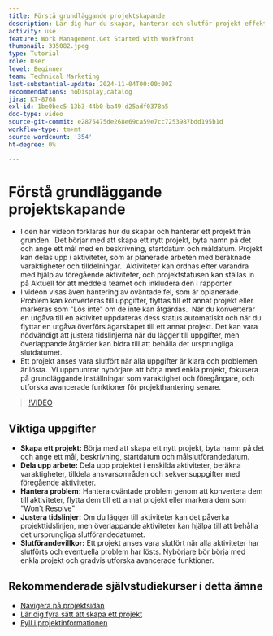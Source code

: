 ```yaml
---
title: Förstå grundläggande projektskapande
description: Lär dig hur du skapar, hanterar och slutför projekt effektivt, hanterar oväntade problem och utforskar nybörjarvänliga tips för att lära dig grunderna i projekthantering. ​
activity: use
feature: Work Management,Get Started with Workfront
thumbnail: 335082.jpeg
type: Tutorial
role: User
level: Beginner
team: Technical Marketing
last-substantial-update: 2024-11-04T00:00:00Z
recommendations: noDisplay,catalog
jira: KT-8768
exl-id: 1be0bec5-13b3-44b0-ba49-d25adf0378a5
doc-type: video
source-git-commit: e2875475de268e69ca59e7cc7253987bdd195b1d
workflow-type: tm+mt
source-wordcount: '354'
ht-degree: 0%

---
```


# Förstå grundläggande projektskapande

* I den här videon förklaras hur du skapar och hanterar ett projekt från grunden. &#x200B; Det börjar med att skapa ett nytt projekt, byta namn på det och ange ett mål med en beskrivning, startdatum och måldatum. Projekt kan delas upp i aktiviteter, som är planerade arbeten med beräknade varaktigheter och tilldelningar. &#x200B; Aktiviteter kan ordnas efter varandra med hjälp av föregående aktiviteter, och projektstatusen kan ställas in på Aktuell för att meddela teamet och inkludera den i rapporter. &#x200B;
* I videon visas även hantering av oväntade fel, som är oplanerade. &#x200B; Problem kan konverteras till uppgifter, flyttas till ett annat projekt eller markeras som &quot;Lös inte&quot; om de inte kan åtgärdas. &#x200B; När du konverterar en utgåva till en aktivitet uppdateras dess status automatiskt och när du flyttar en utgåva överförs ägarskapet till ett annat projekt. Det kan vara nödvändigt att justera tidslinjerna när du lägger till uppgifter, men överlappande åtgärder kan bidra till att behålla det ursprungliga slutdatumet. &#x200B;
* Ett projekt anses vara slutfört när alla uppgifter är klara och problemen är lösta. &#x200B; Vi uppmuntrar nybörjare att börja med enkla projekt, fokusera på grundläggande inställningar som varaktighet och föregångare, och utforska avancerade funktioner för projekthantering senare. &#x200B;

>[!VIDEO](https://video.tv.adobe.com/v/335082/?quality=12&learn=on&enablevpops)

## Viktiga uppgifter

* **Skapa ett projekt:** Börja med att skapa ett nytt projekt, byta namn på det och ange ett mål, beskrivning, startdatum och målslutförandedatum.
* **Dela upp arbete:** Dela upp projektet i enskilda aktiviteter, beräkna varaktigheter, tilldela ansvarsområden och sekvensuppgifter med föregående aktiviteter. &#x200B;
* **Hantera problem:** Hantera oväntade problem genom att konvertera dem till aktiviteter, flytta dem till ett annat projekt eller markera dem som &quot;Won&#39;t Resolve&quot; &#x200B;
* **Justera tidslinjer:** Om du lägger till aktiviteter kan det påverka projekttidslinjen, men överlappande aktiviteter kan hjälpa till att behålla det ursprungliga slutförandedatumet. &#x200B;
* **Slutförandevillkor:** Ett projekt anses vara slutfört när alla aktiviteter har slutförts och eventuella problem har lösts. &#x200B; Nybörjare bör börja med enkla projekt och gradvis utforska avancerade funktioner. &#x200B;


## Rekommenderade självstudiekurser i detta ämne

* [Navigera på projektsidan](/help/manage-work/projects/navigate-the-project-page.md)
* [Lär dig fyra sätt att skapa ett projekt](/help/manage-work/projects/understand-other-ways-to-create-projects.md)
* [Fyll i projektinformationen](/help/manage-work/projects/fill-in-the-project-details.md)

